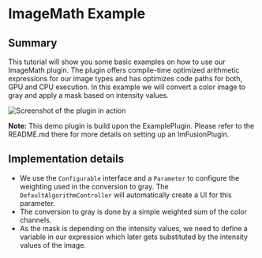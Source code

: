 # ImageMath Example

## Summary

This tutorial will show you some basic examples on how to use our ImageMath plugin.
The plugin offers compile-time optimized arithmetic expressions for our image types and has optimizes code paths for both, GPU and CPU execution.
In this example we will convert a color image to gray and apply a mask based on intensity values.

![Screenshot of the plugin in action](screenshot.png)

**Note:** This demo plugin is build upon the ExamplePlugin. Please refer to the README.md there for more details on setting up an ImFusionPlugin.

## Implementation details

- We use the `Configurable` interface and a `Parameter` to configure the weighting used in the conversion to gray. The `DefaultAlgorithmController` will automatically create a UI for this parameter.
- The conversion to gray is done by a simple weighted sum of the color channels.
- As the mask is depending on the intensity values, we need to define a variable in our expression which later gets substituted by the intensity values of the image.
